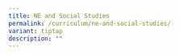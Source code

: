 ```yaml
---
title: NE and Social Studies
permalink: /curriculum/ne-and-social-studies/
variant: tiptap
description: ""
---
```

